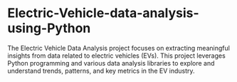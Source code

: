 # Electric-Vehicle-data-analysis-using-Python
The Electric Vehicle Data Analysis project focuses on extracting meaningful insights from data related to electric vehicles (EVs). This project leverages Python programming and various data analysis libraries to explore and understand trends, patterns, and key metrics in the EV industry.

